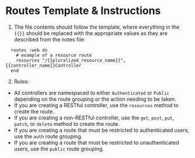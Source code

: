 # Routes Template & Instructions

1. The file contents should follow the template, where everything in the `{{}}` should be replaced with the appropriate values as they are described from the notes file:

```crystal
  routes :web do
    # example of a resource route
    resources "/{{pluralized_resource_name}}", {{controller_name}}Controller
  end
```

2. Rules:

 - All controllers are namespaced to either `Authenticated` or `Public` depending on the route grouping or the action needing to be taken.
 - If you are creating a RESTful controller, use the `resources` method to create the route.
 - If you are creating a non-RESTful controller, use the `get`, `post`, `put`, `patch`, or `delete` method to create the route.
 - If you are creating a route that must be restricted to authenticated users, use the `auth` route grouping.
 - If you are creating a route that must be restricted to unauthenticated users, use the `public` route grouping.
 